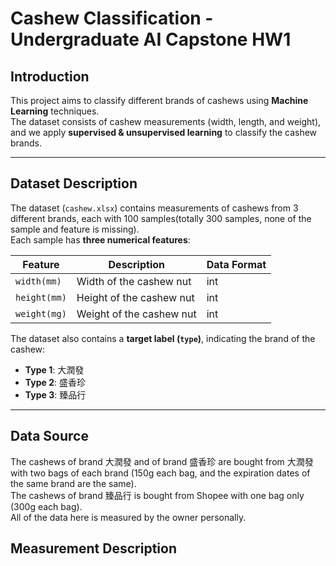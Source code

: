 # Cashew Classification - Undergraduate AI Capstone HW1

## Introduction
This project aims to classify different brands of cashews using **Machine Learning** techniques.  
The dataset consists of cashew measurements (width, length, and weight), and we apply **supervised & unsupervised learning** to classify the cashew brands.

---

## Dataset Description
The dataset (`cashew.xlsx`) contains measurements of cashews from 3 different brands, each with 100 samples(totally 300 samples, none of the sample and feature is missing).  
Each sample has **three numerical features**:

|    Feature   |        Description       | Data Format |
|--------------|--------------------------|-------------|
| `width(mm)`  | Width of the cashew nut  |     int     |
| `height(mm)` | Height of the cashew nut |     int     |
| `weight(mg)` | Weight of the cashew nut |     int     |

The dataset also contains a **target label (`type`)**, indicating the brand of the cashew:

- **Type 1**: 大潤發
- **Type 2**: 盛香珍
- **Type 3**: 臻品行

---

## Data Source 
The cashews of brand 大潤發 and of brand 盛香珍 are bought from 大潤發 with two bags of each brand (150g each bag, and the expiration dates of the same brand are the same).  
The cashews of brand 臻品行 is bought from Shopee with one bag only (300g each bag).  
All of the data here is measured by the owner personally.

## Measurement Description
